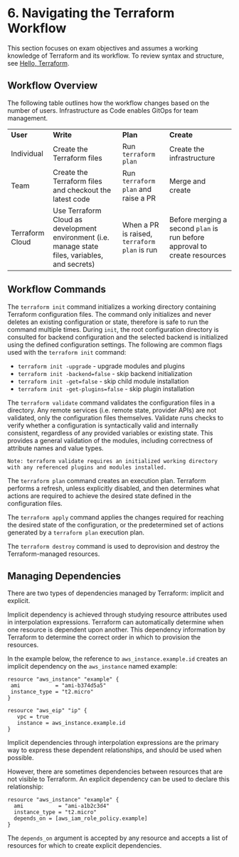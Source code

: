 # 6. Navigating the Terraform Workflow

This section focuses on exam objectives and assumes a working knowledge of Terraform and its workflow. To review syntax and structure, see [Hello, Terraform](https://technicloud.com/2020/04/28/hello-terraform/). 

## Workflow Overview

The following table outlines how the workflow changes based on the number of users. Infrastructure as Code enables GitOps for team management. 

<table>
  <tr>
   <td><strong>User</strong>
   </td>
   <td><strong>Write</strong>
   </td>
   <td><strong>Plan</strong>
   </td>
   <td><strong>Create</strong>
   </td>
  </tr>
  <tr>
   <td>Individual
   </td>
   <td>Create the Terraform files
   </td>
   <td>Run <code>terraform plan</code>
   </td>
   <td>Create the infrastructure
   </td>
  </tr>
  <tr>
   <td>Team
   </td>
   <td>Create the Terraform files and checkout the latest code
   </td>
   <td>Run <code>terraform plan</code> and raise a PR
   </td>
   <td>Merge and create
   </td>
  </tr>
  <tr>
   <td>Terraform Cloud
   </td>
   <td>Use Terraform Cloud as development environment (i.e. manage state files, variables, and secrets)
   </td>
   <td>When a PR is raised, <code>terraform plan</code> is run
   </td>
   <td>Before merging a second <code>plan</code> is run before approval to create resources
   </td>
  </tr>
</table>

## Workflow Commands

The `terraform init` command initializes a working directory containing Terraform configuration files. The command only initializes and never deletes an existing configuration or state, therefore is safe to run the command multiple times. During `init`, the root configuration directory is consulted for backend configuration and the selected backend is initialized using the defined configuration settings. The following are common flags used with the `terraform init` command:

*   `terraform init -upgrade` - upgrade modules and plugins
*   `terraform init -backend=false` - skip backend initialization
*   `terraform init -get=false` - skip child module installation
*   `terraform init -get-plugins=false` - skip plugin installation

The `terraform validate` command validates the configuration files in a directory. Any remote services (i.e. remote state, provider APIs) are not validated, only the configuration files themselves. Validate runs checks to verify whether a configuration is syntactically valid and internally consistent, regardless of any provided variables or existing state. This provides a general validation of the modules, including correctness of attribute names and value types.

```
Note: terraform validate requires an initialized working directory with any referenced plugins and modules installed.
```

The `terraform plan` command creates an execution plan. Terraform performs a refresh, unless explicitly disabled, and then determines what actions are required to achieve the desired state defined in the configuration files.

The `terraform apply` command applies  the changes required for reaching the desired state of the configuration, or the predetermined set of actions generated by a `terraform plan` execution plan.

The `terraform destroy` command is used to deprovision and destroy the Terraform-managed resources.

## Managing Dependencies

There are two types of dependencies managed by Terraform: implicit and explicit. 

Implicit dependency is achieved through studying resource attributes used in interpolation expressions. Terraform can automatically determine when one resource is dependent upon another. This dependency information by Terraform to determine the correct order in which to provision the resources. 

In the example below, the reference to `aws_instance.example.id` creates an implicit dependency on the `aws_instance` named example:

```
resource "aws_instance" "example" {
 ami           = "ami-b374d5a5"
 instance_type = "t2.micro"
}

resource "aws_eip" "ip" {
   vpc = true
   instance = aws_instance.example.id
}
```

Implicit dependencies through interpolation expressions are the primary way to express these dependent relationships, and should be used when possible.

However, there are sometimes dependencies between resources that are not visible to Terraform. An explicit dependency can be used to declare this relationship:

```
resource "aws_instance" "example" {
  ami           = "ami-a1b2c3d4"
  instance_type = "t2.micro"
  depends_on = [aws_iam_role_policy.example]
}
```

The `depends_on` argument is accepted by any resource and accepts a list of resources for which to create explicit dependencies.